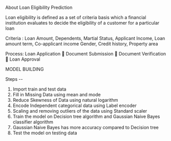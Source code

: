 About Loan Eligibility Prediction

Loan eligibility is defined as a set of criteria basis which a financial institution evaluates to decide the eligibility of a customer for a particular loan

Criteria :
Loan Amount, Dependents, Martial Status, 
Applicant Income, Loan amount term, Co-applicant income
Gender, Credit history, Property area

Process:
Loan Application  Document Submission  Document Verification  Loan Approval


MODEL BUILDING

Steps --
1. Import train and test data
2. Fill in Missing Data using mean and mode
3. Reduce Skewness of Data using natural logarithm
4. Encode Independent categorical data using Label encoder
5. Scaling and removing outliers of the data using Standard scaler
6. Train the model on Decision tree algorithm and Gaussian Naive Bayes classifier algorithm
7. Gaussian Naive Bayes has more accuracy compared to Decision tree
8. Test the model on testing data
   
